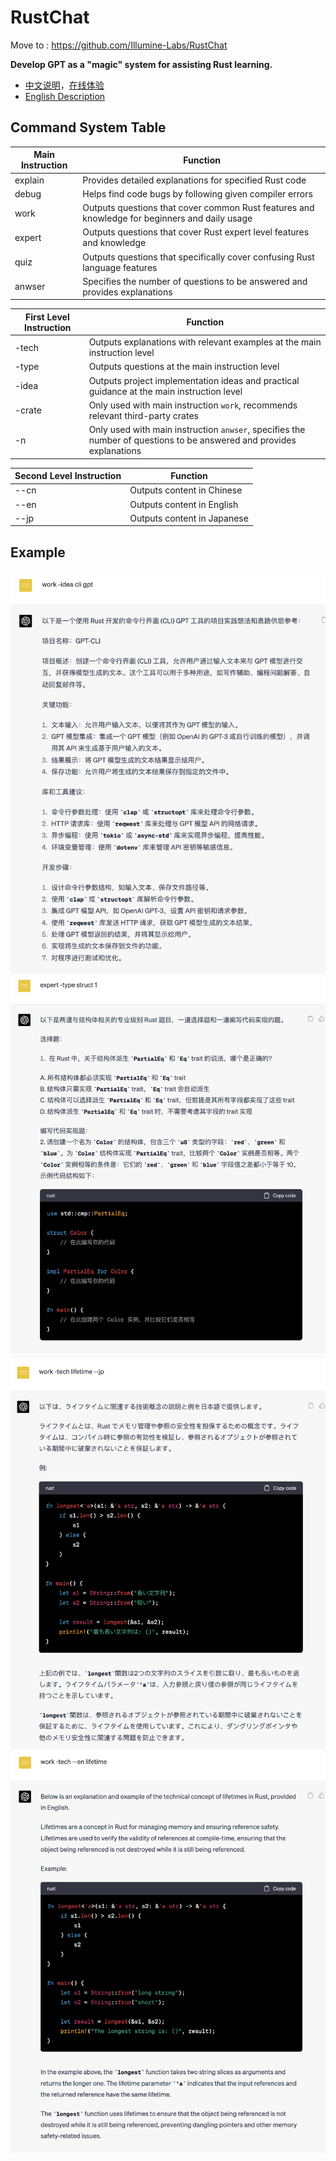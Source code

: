 # RustChat



Move to : https://github.com/Illumine-Labs/RustChat


**Develop GPT as a "magic" system for assisting Rust learning.**

- [中文说明](https://mp.weixin.qq.com/s/DmsoAJZCWEEwUcoWhGFR9w
)，[在线体验](https://ora.sh/uncertain-lime-98ec/delicate-amber-j2ia)
- [English Description](https://alexzhang-5109.xlog.app/Using-ChatGPT-to-Create-the-Ultimate-Rust-Learning-Magic-System)

## Command System Table

| Main Instruction | Function                                                  |
| ---------------- | --------------------------------------------------------- |
| explain          | Provides detailed explanations for specified Rust code   |
| debug            | Helps find code bugs by following given compiler errors    |
| work             | Outputs questions that cover common Rust features and knowledge for beginners and daily usage |
| expert           | Outputs questions that cover Rust expert level features and knowledge |
| quiz             | Outputs questions that specifically cover confusing Rust language features |
| anwser           | Specifies the number of questions to be answered and provides explanations |

| First Level Instruction | Function                                                         |
| ----------------------- | ---------------------------------------------------------------- |
| -tech                   | Outputs explanations with relevant examples at the main instruction level |
| -type                   | Outputs questions at the main instruction level                    |
| -idea                   | Outputs project implementation ideas and practical guidance at the main instruction level |
| -crate                  | Only used with main instruction `work`, recommends relevant third-party crates |
| -n                      | Only used with main instruction `anwser`, specifies the number of questions to be answered and provides explanations |

| Second Level Instruction | Function                                  |
| ------------------------ | ----------------------------------------- |
| --cn                     | Outputs content in Chinese                |
| --en                     | Outputs content in English                |
| --jp                     | Outputs content in Japanese               |


## Example

![1](./images/1.png)
![2](./images/2.png)
![3](./images/3.png)
![4](./images/4.png)


